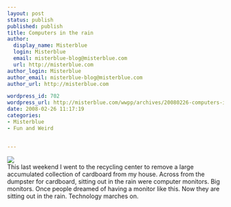 ```yaml
---
layout: post
status: publish
published: publish
title: Computers in the rain
author:
  display_name: Misterblue
  login: Misterblue
  email: misterblue-blog@misterblue.com
  url: http://misterblue.com
author_login: Misterblue
author_email: misterblue-blog@misterblue.com
author_url: http://misterblue.com

wordpress_id: 702
wordpress_url: http://misterblue.com/wwpp/archives/20080226-computers-in-the-rain
date: 2008-02-26 11:17:19
categories:
- Misterblue
- Fun and Weird


---
```

<div class="g2image_float_left"><a href="/images/oldimages/IMG_1760.jpg"><img src="/images/oldimages/thumb/IMG_1760.jpg" class="oldImageThumb"/></a></div>This last weekend I went to the recycling center to remove a large accumulated collection of cardboard from my house. Across from the dumpster for cardboard, sitting out in the rain were computer monitors. Big monitors. Once people dreamed of having a monitor like this. Now they are sitting out in the rain. Technology marches on.
